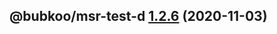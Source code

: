 ## @bubkoo/msr-test-d [1.2.6](https://github.com/bubkoo/monorepo-semantic-release/compare/@bubkoo/msr-test-d@1.2.5...@bubkoo/msr-test-d@1.2.6) (2020-11-03)
